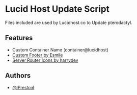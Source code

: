 
# Lucid Host Update Script

Files included are used by Lucidhost.co to Update pterodactyl.


## Features

- Custom Container Name (container@lucidhost)
- [Custom Footer by Esmile](https://pterodactylmarket.com/resource/431)
- [Server Router Icons by harrydev](https://pterodactylmarket.com/resource/382)


## Authors

- [@lPrestonl](https://www.github.com/lPrestonl)


